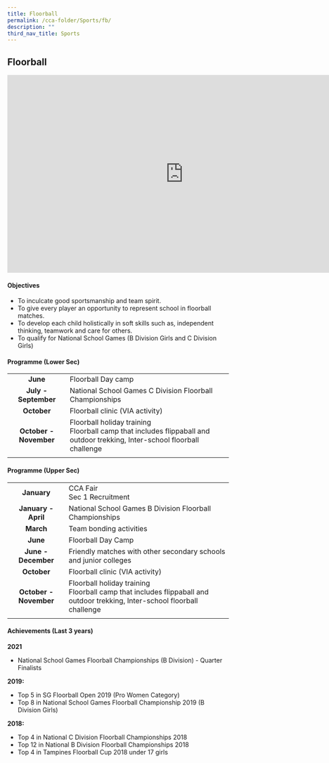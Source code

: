 ```yaml
---
title: Floorball
permalink: /cca-folder/Sports/fb/
description: ""
third_nav_title: Sports
---
```

## Floorball

<iframe allowfullscreen="true" height="450" width="800" frameborder="0" src="https://docs.google.com/presentation/d/e/2PACX-1vTMMQ4JV2xOumFZxQZCeHk9TocoqamHRbQlhinqEU_Rhr5bPmNlDnXy5ixA3UUkLNG5pTzkFxm7bhmC/embed?start=false&amp;loop=false&amp;delayms=3000"></iframe>

#### Objectives

*   To inculcate good sportsmanship and team spirit.
*   To give every player an opportunity to represent school in floorball matches.
*   To develop each child holistically in soft skills such as, independent thinking, teamwork and care for others.
*   To qualify for National School Games (B Division Girls and C Division Girls)

#### Programme (Lower Sec)

|  |  |
|:---:|---|
| **June** | Floorball Day camp |
| **July - September** | National School Games C Division Floorball Championships |
| **October** | Floorball clinic (VIA activity) |
| **October - November** | Floorball holiday training<br>Floorball camp that includes flippaball and outdoor trekking, Inter-school floorball challenge |
|  |  |

#### Programme (Upper Sec)

|  |  |
|:---:|---|
| **January** | CCA Fair<br>Sec 1 Recruitment |
| **January - April** | National School Games B Division Floorball Championships |
| **March** | Team bonding activities |
| **June** | Floorball Day Camp |
| **June - December** | Friendly matches with other secondary schools and junior colleges |
| **October** | Floorball clinic (VIA activity) |
| **October - November** | Floorball holiday training<br>Floorball camp that includes flippaball and outdoor trekking, Inter-school floorball challenge |
|  |  |

#### Achievements (Last 3 years)

**2021**  <br>
*   National School Games Floorball Championships (B Division) - Quarter Finalists  
    
**2019:**<br>
*   Top 5 in SG Floorball Open 2019 (Pro Women Category)
*   Top 8 in National School Games Floorball Championship 2019 (B Division Girls)

**2018:**<br>
*   Top 4 in National C Division Floorball Championships 2018
*   Top 12 in National B Division Floorball Championships 2018
*   Top 4 in Tampines Floorball Cup 2018 under 17 girls